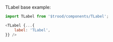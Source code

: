 TLabel base example:

```js
import TLabel from '$trood/components/TLabel';

<TLabel {...{
    label: 'TLabel',
}} />
```
